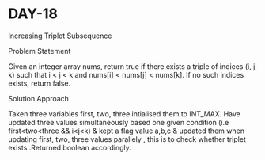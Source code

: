 # DAY-18

Increasing Triplet Subsequence

Problem Statement

Given an integer array nums, return true if there exists a triple of indices (i, j, k) such that i < j < k and nums[i] < nums[j] < nums[k]. If no such indices exists, return false.

Solution Approach 

Taken three variables first, two, three intialised them to INT_MAX. Have updated three values simultaneously based one given condition (i.e first<two<three && i<j<k) & kept a flag value a,b,c & updated them when updating first, two, three values parallely , this is to check whether triplet exists .Returned boolean accordingly. 
